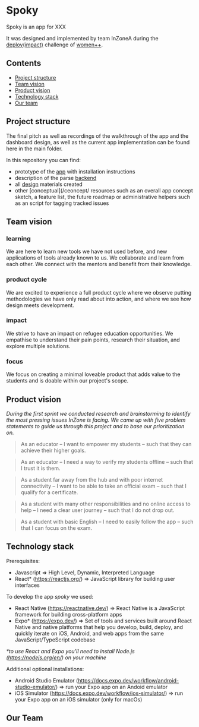 # Spoky

Spoky is an app for XXX

It was designed and implemented by team InZoneA during the [deploy(impact)](https://www.womenplusplus.ch/deploy-impact) challenge of [women++](https://www.womenplusplus.ch/).

## Contents

- [Project structure](#projS)
- [Team vision](#teamV)
- [Product vision](#productV)
- [Technology stack](#technologyS)
- [Our team](#team)

<a name="porjS"><h2>Project structure</h2></a>

The final pitch as well as recordings of the walkthrough of the app and the dashboard design, as well as the current app implementation can be found here in the main folder.

In this repository you can find:
- prototype of the [app](/app/) with installation instructions
- description of the parse [backend](/backend/)
- all [design](/design/) materials created
- other [conceptual](/ceoncept/ resources such as an overall app concept sketch, a feature list, the future roadmap or administrative helpers such as an script for tagging tracked issues

<a name="teamV"><h2>Team vision</h2></a>

### learning
We are here to learn new tools we have not used before, and new applications of tools already known to us. We collaborate and learn from each other. We connect with the mentors and benefit from their knowledge.

### product cycle
We are excited to experience a full product cycle where we observe putting methodologies we have only read about into action, and where we see how design meets development.

### impact
We strive to have an impact on refugee education opportunities. We empathise to understand their pain points, research their situation, and explore multiple solutions.

### focus
We focus on creating a minimal loveable product that adds value to the students and is doable within our project's scope.


<a name="productV"><h2>Product vision</h2></a>

*During the first sprint we conducted research and brainstorming to identify the most pressing issues InZone is facing. We came up with five problem statements to guide us through this project and to base our prioritization on.*

> As an educator &ndash; I want to empower my students &ndash; such that they can achieve their higher goals.

> As an educator &ndash; I need a way to verify my students offline &ndash; such that I trust it is them.

> As a student far away from the hub and with poor internet connectivity &ndash; I want to be able to take an official exam &ndash; such that I qualify for a certificate.

> As a student with many other responsibilities and no online access to help &ndash; I need a clear user journey &ndash; such that I do not drop out.

> As a student with basic English &ndash; I need to easily follow the app &ndash; such that I can focus on the exam.


<a name="technologyS"><h2>Technology stack</h2></a>
<!-- First draft -->
Prerequisites:
- Javascript => High Level, Dynamic, Interpreted Language
- React* (https://reactjs.org/) => JavaScript library for building user interfaces
 
 To develop the app *spoky* we used:
 - React Native (https://reactnative.dev/) => React Native is a JavaScript framework for building cross-platform apps
 - Expo* (https://expo.dev/) => Set of tools and services built around React Native and native platforms that help you develop, build, deploy, and quickly iterate                                 on iOS, Android, and web apps from the same JavaScript/TypeScript codebase

      
 _*to use React and Expo you'll need to install Node.js (https://nodejs.org/en/) on your machine_

Additional optional installations:
- Android Studio Emulator (https://docs.expo.dev/workflow/android-studio-emulator/) => run your Expo app on an Andoid emulator
- iOS Simulator (https://docs.expo.dev/workflow/ios-simulator/) => run your Expo app on an iOS simulator (only for macOs)
 
 
<a name="team"><h2>Our Team</h2></a>

